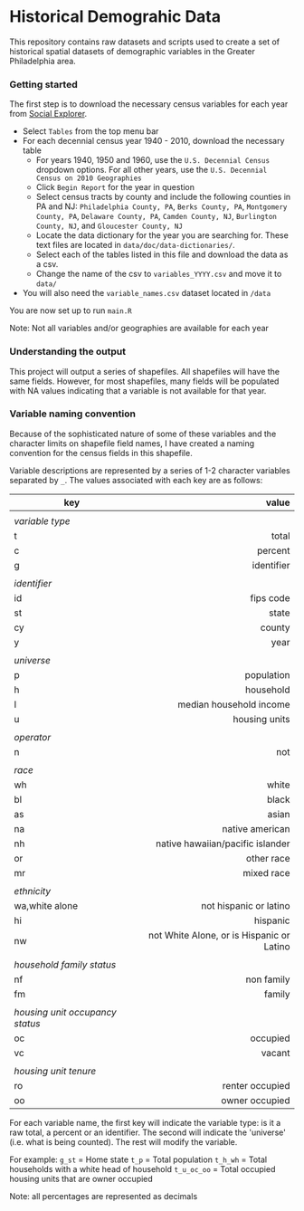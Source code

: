 # Historical Demograhic Data

This repository contains raw datasets and scripts used to create a set of historical spatial datasets of demographic variables in the Greater Philadelphia area.


### Getting started

The first step is to download the necessary census variables for each year from [Social Explorer](https://www.socialexplorer.com/). 

* Select `Tables` from the top menu bar
* For each decennial census year 1940 - 2010, download the necessary table
    - For years 1940, 1950 and 1960, use the `U.S. Decennial Census` dropdown options. For all other years, use the `U.S. Decennial Census on 2010 Geographies` 
    - Click `Begin Report` for the year in question
    - Select census tracts by county and include the following counties in PA and NJ: `Philadelphia County, PA`, `Berks County, PA`, `Montgomery County, PA`, `Delaware County, PA`, `Camden County, NJ`, `Burlington County, NJ`, and `Gloucester County, NJ`
    - Locate the data dictionary for the year you are searching for. These text files are located in `data/doc/data-dictionaries/`. 
    - Select each of the tables listed in this file and download the data as a csv.
    - Change the name of the csv to `variables_YYYY.csv` and move it to `data/`
* You will also need the `variable_names.csv` dataset located in `/data`

You are now set up to run `main.R`

Note: Not all variables and/or geographies are available for each year

### Understanding the output

This project will output a series of shapefiles. All shapefiles will have the same fields. However, for most shapefiles, many fields will be populated with NA values indicating that a variable is not available for that year.

### Variable naming convention

Because of the sophisticated nature of some of these variables and the character limits on shapefile field names, I have created a naming convention for the census fields in this shapefile. 

Variable descriptions are represented by a series of 1-2 character variables separated by `_`. The values associated with each key are as follows:

| key | value |
|-------|---------:|
||
|*variable type*||
|t|total|
|c|percent|
|g|identifier|
||
|*identifier*||
|id|fips code|
|st|state|
|cy|county|
|y|year|
||
|*universe*||
|p|population|
|h|household|
|I|median household income|
|u|housing units|
||
|*operator*||
|n|not|
||
|*race*||
|wh|white|
|bl|black|
|as|asian|
|na|native american|
|nh|native hawaiian/pacific islander|
|or|other race|
|mr|mixed race|
||
|*ethnicity*||
|wa,white alone|not hispanic or latino|
|hi|hispanic|
|nw|not White Alone, or is Hispanic or Latino|
||
|*household family status*||
|nf|non family|
|fm|family|
||
|*housing unit occupancy status*||
|oc|occupied|
|vc|vacant|
||
|*housing unit tenure*||
|ro|renter occupied|
|oo|owner occupied|

For each variable name, the first key will indicate the variable type: is it a raw total, a percent or an identifier. The second will indicate the 'universe' (i.e. what is being counted). The rest will modify the variable. 

For example:
`g_st` = Home state
`t_p` = Total population
`t_h_wh` = Total households with a white head of household
`t_u_oc_oo` = Total occupied housing units that are owner occupied

Note: all percentages are represented as decimals  
